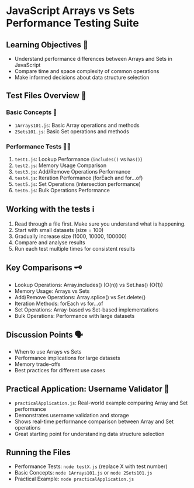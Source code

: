 # JavaScript Arrays vs Sets Performance Testing Suite

## Learning Objectives 📒
- Understand performance differences between Arrays and Sets in JavaScript
- Compare time and space complexity of common operations
- Make informed decisions about data structure selection

## Test Files Overview 🔎

### Basic Concepts 👶
- `1Arrays101.js`: Basic Array operations and methods
- `2Sets101.js`: Basic Set operations and methods

### Performance Tests 🏃‍♀️
1. `test1.js`: Lookup Performance (`includes()` vs `has()`)
2. `test2.js`: Memory Usage Comparison
3. `test3.js`: Add/Remove Operations Performance
4. `test4.js`: Iteration Performance (forEach and for...of)
5. `test5.js`: Set Operations (intersection performance)
6. `test6.js`: Bulk Operations Performance

## Working with the tests ℹ

1. Read through a file first. Make sure you understand what is happening.
1. Start with small datasets (size = 100)
1. Gradually increase size (1000, 10000, 100000)
1. Compare and analyse results
1. Run each test multiple times for consistent results

## Key Comparisons 🗝️

- Lookup Operations: Array.includes() (O(n)) vs Set.has() (O(1))
- Memory Usage: Arrays vs Sets
- Add/Remove Operations: Array.splice() vs Set.delete()
- Iteration Methods: forEach vs for...of
- Set Operations: Array-based vs Set-based implementations
- Bulk Operations: Performance with large datasets

## Discussion Points 🗣️
- When to use Arrays vs Sets
- Performance implications for large datasets
- Memory trade-offs
- Best practices for different use cases


## Practical Application: Username Validator 👥
- `practicalApplication.js`: Real-world example comparing Array and Set performance
- Demonstrates username validation and storage
- Shows real-time performance comparison between Array and Set operations
- Great starting point for understanding data structure selection



## Running the Files
- Performance Tests: `node testX.js` (replace X with test number)
- Basic Concepts: `node 1Arrays101.js` or `node 2Sets101.js`
- Practical Example: `node practicalApplication.js`